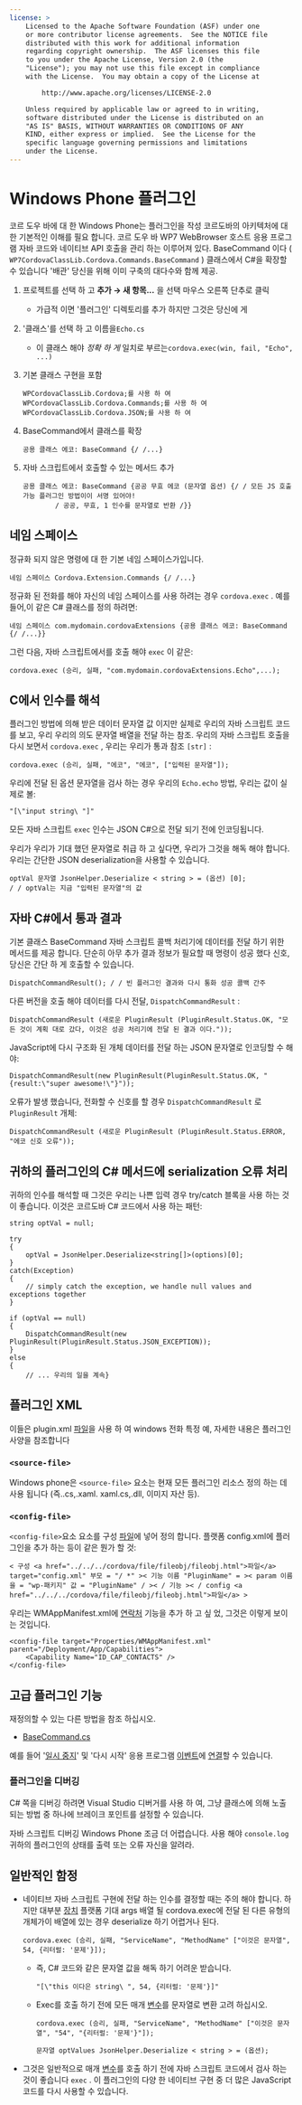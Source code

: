 ```yaml
---
license: >
    Licensed to the Apache Software Foundation (ASF) under one
    or more contributor license agreements.  See the NOTICE file
    distributed with this work for additional information
    regarding copyright ownership.  The ASF licenses this file
    to you under the Apache License, Version 2.0 (the
    "License"); you may not use this file except in compliance
    with the License.  You may obtain a copy of the License at

        http://www.apache.org/licenses/LICENSE-2.0

    Unless required by applicable law or agreed to in writing,
    software distributed under the License is distributed on an
    "AS IS" BASIS, WITHOUT WARRANTIES OR CONDITIONS OF ANY
    KIND, either express or implied.  See the License for the
    specific language governing permissions and limitations
    under the License.
---
```


# Windows Phone 플러그인

코르 도우 바에 대 한 Windows Phone는 플러그인을 작성 코르도바의 아키텍처에 대 한 기본적인 이해를 필요 합니다. 코르 도우 바 WP7 WebBrowser 호스트 응용 프로그램 자바 코드와 네이티브 API 호출을 관리 하는 이루어져 있다. BaseCommand 이다 ( `WP7CordovaClassLib.Cordova.Commands.BaseCommand` ) 클래스에서 C#을 확장할 수 있습니다 '배관' 당신을 위해 이미 구축의 대다수와 함께 제공.

1.  프로젝트를 선택 하 고 **추가 → 새 항목...** 을 선택 마우스 오른쪽 단추로 클릭
    
    *   가급적 이면 '플러그인' 디렉토리를 추가 하지만 그것은 당신에 게

2.  '클래스'를 선택 하 고 이름을`Echo.cs`
    
    *   이 클래스 해야 *정확 하 게* 일치로 부르는`cordova.exec(win, fail, "Echo", ...)`

3.  기본 클래스 구현을 포함
    
        WPCordovaClassLib.Cordova;를 사용 하 여
        WPCordovaClassLib.Cordova.Commands;를 사용 하 여
        WPCordovaClassLib.Cordova.JSON;를 사용 하 여
        

4.  BaseCommand에서 클래스를 확장
    
        공용 클래스 에코: BaseCommand {/ /...}
        

5.  자바 스크립트에서 호출할 수 있는 메서드 추가
    
        공용 클래스 에코: BaseCommand {공공 무효 에코 (문자열 옵션) {/ / 모든 JS 호출 가능 플러그인 방법이이 서명 있어야!
                / 공공, 무효, 1 인수를 문자열로 반환 /}}
        

## 네임 스페이스

정규화 되지 않은 명령에 대 한 기본 네임 스페이스가입니다.

    네임 스페이스 Cordova.Extension.Commands {/ /...}
    

정규화 된 전화를 해야 자신의 네임 스페이스를 사용 하려는 경우 `cordova.exec` . 예를 들어,이 같은 C# 클래스를 정의 하려면:

    네임 스페이스 com.mydomain.cordovaExtensions {공용 클래스 에코: BaseCommand {/ /...}}
    

그런 다음, 자바 스크립트에서를 호출 해야 `exec` 이 같은:

    cordova.exec (승리, 실패, "com.mydomain.cordovaExtensions.Echo",...);
    

## C에서 인수를 해석

플러그인 방법에 의해 받은 데이터 문자열 값 이지만 실제로 우리의 자바 스크립트 코드를 보고, 우리 우리의 의도 문자열 배열을 전달 하는 참조. 우리의 자바 스크립트 호출을 다시 보면서 `cordova.exec` , 우리는 우리가 통과 참조 `[str]` :

    cordova.exec (승리, 실패, "에코", "에코", ["입력된 문자열"]);
    

우리에 전달 된 옵션 문자열을 검사 하는 경우 우리의 `Echo.echo` 방법, 우리는 값이 실제로 볼:

    "[\"input string\ "]"
    

모든 자바 스크립트 `exec` 인수는 JSON C#으로 전달 되기 전에 인코딩됩니다.

우리가 우리가 기대 했던 문자열로 취급 하 고 싶다면, 우리가 그것을 해독 해야 합니다. 우리는 간단한 JSON deserialization을 사용할 수 있습니다.

    optVal 문자열 JsonHelper.Deserialize < string > = (옵션) [0];
    / / optVal는 지금 "입력된 문자열"의 값
    

## 자바 C#에서 통과 결과

기본 클래스 BaseCommand 자바 스크립트 콜백 처리기에 데이터를 전달 하기 위한 메서드를 제공 합니다. 단순히 아무 추가 결과 정보가 필요할 때 명령이 성공 했다 신호, 당신은 간단 하 게 호출할 수 있습니다.

    DispatchCommandResult(); / / 빈 플러그인 결과와 다시 통화 성공 콜백 간주
    

다른 버전을 호출 해야 데이터를 다시 전달, `DispatchCommandResult` :

    DispatchCommandResult (새로운 PluginResult (PluginResult.Status.OK, "모든 것이 계획 대로 갔다, 이것은 성공 처리기에 전달 된 결과 이다."));
    

JavaScript에 다시 구조화 된 개체 데이터를 전달 하는 JSON 문자열로 인코딩할 수 해야:

    DispatchCommandResult(new PluginResult(PluginResult.Status.OK, "{result:\"super awesome!\"}"));
    

오류가 발생 했습니다, 전화할 수 신호를 할 경우 `DispatchCommandResult` 로 `PluginResult` 개체:

    DispatchCommandResult (새로운 PluginResult (PluginResult.Status.ERROR, "에코 신호 오류"));
    

## 귀하의 플러그인의 C# 메서드에 serialization 오류 처리

귀하의 인수를 해석할 때 그것은 우리는 나쁜 입력 경우 try/catch 블록을 사용 하는 것이 좋습니다. 이것은 코르도바 C# 코드에서 사용 하는 패턴:

    string optVal = null;
    
    try
    {
        optVal = JsonHelper.Deserialize<string[]>(options)[0];
    }
    catch(Exception)
    {
        // simply catch the exception, we handle null values and exceptions together
    }
    
    if (optVal == null)
    {
        DispatchCommandResult(new PluginResult(PluginResult.Status.JSON_EXCEPTION));
    }
    else
    {
        // ... 우리의 일을 계속}
    

## 플러그인 XML

이들은 plugin.xml <a href="../../../cordova/file/fileobj/fileobj.html">파일</a>을 사용 하 여 windows 전화 특정 예, 자세한 내용은 플러그인 사양을 참조합니다

### `<source-file>`

Windows phone은 `<source-file>` 요소는 현재 모든 플러그인 리소스 정의 하는 데 사용 됩니다 (즉..cs,.xaml. xaml.cs,.dll, 이미지 자산 등).

### `<config-file>`

`<config-file>`요소 요소를 구성 <a href="../../../cordova/file/fileobj/fileobj.html">파일</a>에 넣어 정의 합니다. 플랫폼 config.xml에 플러그인을 추가 하는 등이 같은 뭔가 할 것:

    < 구성 <a href="../../../cordova/file/fileobj/fileobj.html">파일</a> target="config.xml" 부모 = "/ *" >< 기능 이름 "PluginName" = >< param 이름을 = "wp-패키지" 값 = "PluginName" / >< / 기능 >< / config <a href="../../../cordova/file/fileobj/fileobj.html">파일</a> >
    

우리는 WMAppManifest.xml에 <a href="../../../cordova/contacts/contacts.html">연락처</a> 기능을 추가 하 고 싶 었, 그것은 이렇게 보이는 것입니다.

    <config-file target="Properties/WMAppManifest.xml" parent="/Deployment/App/Capabilities">
        <Capability Name="ID_CAP_CONTACTS" />
    </config-file>
    

## 고급 플러그인 기능

재정의할 수 있는 다른 방법을 참조 하십시오.

*   [BaseCommand.cs][1]

 [1]: https://github.com/apache/cordova-wp7/blob/master/templates/standalone/cordovalib/Commands/BaseCommand.cs

예를 들어 '<a href="../../../cordova/events/events.pause.html">일시 중지</a>' 및 '다시 시작' 응용 프로그램 <a href="../../../cordova/events/events.html">이벤트</a>에 <a href="../../../cordova/connection/connection.html">연결</a>할 수 있습니다.

### 플러그인을 디버깅

C# 쪽을 디버깅 하려면 Visual Studio 디버거를 사용 하 여, 그냥 클래스에 의해 노출 되는 방법 중 하나에 브레이크 포인트를 설정할 수 있습니다.

자바 스크립트 디버깅 Windows Phone 조금 더 어렵습니다. 사용 해야 `console.log` 귀하의 플러그인의 상태를 출력 또는 오류 자신을 알려라.

## 일반적인 함정

*   네이티브 자바 스크립트 구현에 전달 하는 인수를 결정할 때는 주의 해야 합니다. 하지만 대부분 <a href="../../../cordova/device/device.html">장치</a> 플랫폼 기대 args 배열 될 cordova.exec에 전달 된 다른 유형의 개체가이 배열에 있는 경우 deserialize 하기 어렵거나 된다.
    
        cordova.exec (승리, 실패, "ServiceName", "MethodName" ["이것은 문자열", 54, {리터럴: '문제'}]);
        
    
    *   즉, C# 코드와 같은 문자열 값을 해독 하기 어려운 받습니다.
        
            "[\"this 이다은 string\ ", 54, {리터럴: '문제'}]"
            
    
    *   Exec를 호출 하기 전에 모든 매개 <a href="../../../plugin_ref/spec.html">변수</a>를 문자열로 변환 고려 하십시오.
        
            cordova.exec (승리, 실패, "ServiceName", "MethodName" ["이것은 문자열", "54", "{리터럴: '문제'}"]);
            
            문자열 optValues JsonHelper.Deserialize < string > = (옵션);
            

*   그것은 일반적으로 매개 <a href="../../../plugin_ref/spec.html">변수</a>를 호출 하기 전에 자바 스크립트 코드에서 검사 하는 것이 좋습니다 `exec` . 이 플러그인의 다양 한 네이티브 구현 중 더 많은 JavaScript 코드를 다시 사용할 수 있습니다.